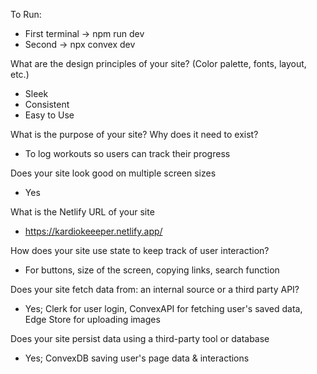 To Run:
  - First terminal -> npm run dev
  - Second -> npx convex dev

What are the design principles of your site? (Color palette, fonts, layout, etc.)
  - Sleek
  - Consistent
  - Easy to Use

What is the purpose of your site? Why does it need to exist?
  - To log workouts so users can track their progress

Does your site look good on multiple screen sizes
  - Yes
    
What is the Netlify URL of your site
  - https://kardiokeeeper.netlify.app/
    
How does your site use state to keep track of user interaction?
  - For buttons, size of the screen, copying links, search function
    
Does your site fetch data from: an internal source or a third party API?
  - Yes; Clerk for user login, ConvexAPI for fetching user's saved data, Edge Store for uploading images
    
Does your site persist data using a third-party tool or database
 - Yes; ConvexDB saving user's page data & interactions
